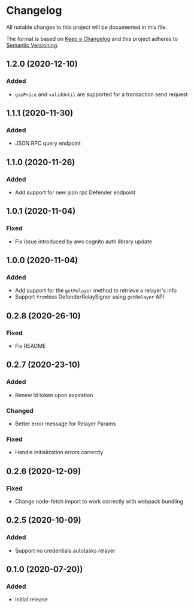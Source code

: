 # Changelog
All notable changes to this project will be documented in this file.

The format is based on [Keep a Changelog](http://keepachangelog.com/en/1.0.0/)
and this project adheres to [Semantic Versioning](http://semver.org/spec/v2.0.0.html).

## 1.2.0 (2020-12-10)
### Added
* `gasPrice` and `validUntil` are supported for a transaction send request

## 1.1.1 (2020-11-30)
### Added
* JSON RPC query endpoint

## 1.1.0 (2020-11-26)
### Added
* Add support for new json rpc Defender endpoint

## 1.0.1 (2020-11-04)
### Fixed
* Fix issue introduced by aws cognito auth library update

## 1.0.0 (2020-11-04)
### Added
* Add support for the `getRelayer` method to retrieve a relayer's info
* Support `from`less DefenderRelaySigner using `getRelayer` API

## 0.2.8 (2020-26-10)
### Fixed
* Fix README

## 0.2.7 (2020-23-10)
### Added
* Renew Id token upon expiration

### Changed
* Better error message for Relayer Params

### Fixed
* Handle initialization errors correctly

## 0.2.6 (2020-12-09)
### Fixed
* Change node-fetch import to work correctly with webpack bundling

## 0.2.5 (2020-10-09)
### Added
* Support no credentials autotasks relayer

## 0.1.0 (2020-07-20))
### Added
* Initial release
